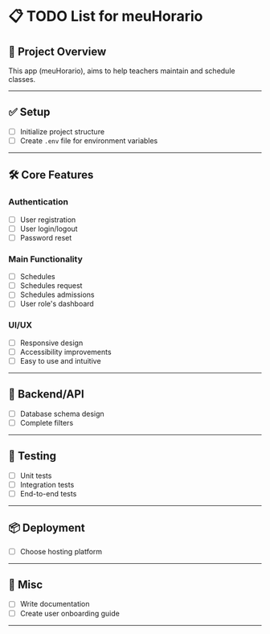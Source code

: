 # 📋 TODO List for meuHorario

## 🚀 Project Overview
This app (meuHorario), aims to help teachers maintain and schedule classes.

---

## ✅ Setup

- [ ] Initialize project structure
- [ ] Create `.env` file for environment variables
---

## 🛠 Core Features

### Authentication
- [ ] User registration
- [ ] User login/logout
- [ ] Password reset

### Main Functionality
- [ ] Schedules
- [ ] Schedules request
- [ ] Schedules admissions
- [ ] User role's dashboard

### UI/UX
- [ ] Responsive design
- [ ] Accessibility improvements
- [ ] Easy to use and intuitive

---

## 💾 Backend/API

- [ ] Database schema design
- [ ] Complete filters

---

## 🧪 Testing

- [ ] Unit tests
- [ ] Integration tests
- [ ] End-to-end tests

---

## 📦 Deployment

- [ ] Choose hosting platform

---

## 📌 Misc

- [ ] Write documentation
- [ ] Create user onboarding guide

---